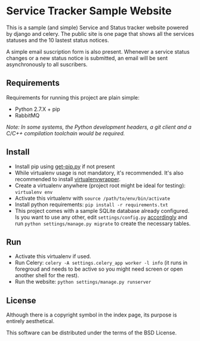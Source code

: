 Service Tracker Sample Website
==============================

This is a sample (and simple) Service and Status tracker website powered by django and celery. The public site is one page that shows all the services statuses and the 10 lastest status notices.

A simple email suscription form is also present. Whenever a service status changes or a new status notice is submitted, an email will be sent asynchronously to all suscribers.
 
 
## Requirements

Requirements for running this project are plain simple:
- Python 2.7.X + pip
- RabbitMQ

*Note: In some systems, the Python development headers, a git client and a C/C++ compilation toolchain would be required.*


## Install

- Install pip using [get-pip.py](https://bootstrap.pypa.io/get-pip.py) if not present
- While virtualenv usage is not mandatory, it's recommended. It's also recommended to install [virtualenvwrapper](http://virtualenvwrapper.readthedocs.org/en/latest/).
- Create a virtualenv anywhere (project root might be ideal for testing): `virtualenv env`
- Activate this virtualenv with `source /path/to/env/bin/activate`
- Install python requirements: `pip install -r requirements.txt`
- This project comes with a sample SQLite database already configured. Is you want to use any other, edit `settings/config.py` [accordingly](https://docs.djangoproject.com/en/1.8/ref/settings/#databases) and run `python settings/manage.py migrate` to create the necessary tables.


## Run

- Activate this virtualenv if used.
- Run Celery: `celery -A settings.celery_app worker -l info` (it runs in foregroud and needs to be active so you might need screen or open another shell for the rest).
- Run the website: `python settings/manage.py runserver`


## License

Although there is a copyright symbol in the index page, its purpose is entirely aesthetical.

This software can be distributed under the terms of the BSD License.
